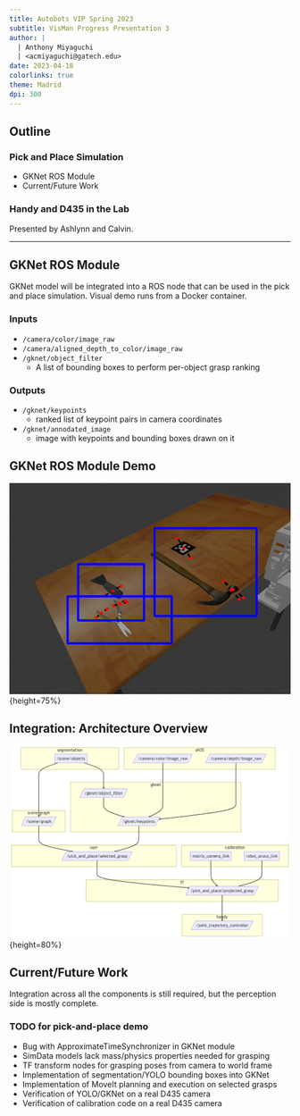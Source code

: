 ```yaml
---
title: Autobots VIP Spring 2023
subtitle: VisMan Progress Presentation 3
author: |
  | Anthony Miyaguchi
  | <acmiyaguchi@gatech.edu>
date: 2023-04-18
colorlinks: true
theme: Madrid
dpi: 300
---
```


## Outline

### Pick and Place Simulation

- GKNet ROS Module
- Current/Future Work

### Handy and D435 in the Lab

Presented by Ashlynn and Calvin.

---

## GKNet ROS Module

GKNet model will be integrated into a ROS node that can be used in the pick and place simulation.
Visual demo runs from a Docker container.

### Inputs

- `/camera/color/image_raw`
- `/camera/aligned_depth_to_color/image_raw`
- `/gknet/object_filter`
  - A list of bounding boxes to perform per-object grasp ranking

### Outputs

- `/gknet/keypoints`
  - ranked list of keypoint pairs in camera coordinates
- `/gknet/annodated_image`
  - image with keypoints and bounding boxes drawn on it

## GKNet ROS Module Demo

![GKNet ranking grasping keypoints per bounding box](images/slides_spr23_02_pick_and_place/test_detect_bbox.png){height=75%}


## Integration: Architecture Overview

![Architecture overview of pick and place topics.](images/slides_spr23_02_pick_and_place/architecture.png){height=80%}


## Current/Future Work

Integration across all the components is still required, but the perception side is mostly complete.


### TODO for pick-and-place demo

- Bug with ApproximateTimeSynchronizer in GKNet module
- SimData models lack mass/physics properties needed for grasping
- TF transform nodes for grasping poses from camera to world frame
- Implementation of segmentation/YOLO bounding boxes into GKNet
- Implementation of MoveIt planning and execution on selected grasps
- Verification of YOLO/GKNet on a real D435 camera
- Verification of calibration code on a real D435 camera
